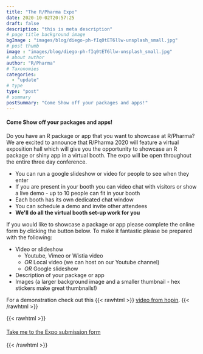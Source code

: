 ```yaml
---
title: "The R/Pharma Expo"
date: 2020-10-02T20:57:25
draft: false
description: "this is meta description"
# page title background image
bgImage : "images/blog/diego-ph-fIq0tET6llw-unsplash_small.jpg"
# post thumb
image : "images/blog/diego-ph-fIq0tET6llw-unsplash_small.jpg"
# about author
author: "R/Pharma"
# Taxonomies
categories:
  - "update"
# type
type: "post"
# summary
postSummary: "Come Show off your packages and apps!"
---
```


#### Come Show off your packages and apps!  

Do you have an R package or app that you want to showcase at R/Pharma?  
We are excited to announce that R/Pharma 2020 will feature a virtual exposition hall which will give you the opportunity to showcase an R package or shiny app in a virtual booth.  The expo will be open throughout the entire three day conference.

-  You can run a google slideshow or video for people to see when they enter
-  If you are present in your booth you can video chat with visitors or show a live demo - up to 10 people can fit in your booth
-  Each booth has its own dedicated chat window
-  You can schedule a demo and invite other attendees
-  **We'll do all the virtual booth set-up work for you**

If you would like to showcase a package or app please complete the online form by clicking the button below.  To make it fantastic please be prepared with the following:

-  Video or slideshow
    -  Youtube, Vimeo or Wistia video
    -  *OR* Local video (we can host on our Youtube channel)
    -  *OR* Google slideshow
-  Description of your package or app
-  Images (a larger background image and a smaller thumbnail - hex stickers make great thumbnails!)

For a demonstration check out this 
{{< rawhtml >}}
<a href="https://www.youtube.com/watch?v=DqhAM9c7jnE" style="text-decoration: underline;">video from hopin</a>.
{{< /rawhtml >}}


{{< rawhtml >}}
<div class="col-lg-8">
  <div class="info">
    <h4 class="mt-5 mb-4"></h4>
      <a href="#" class="btn btn-secondary btn-rounded">Take me to the Expo submission form</a>
  </div>
  <br/>
</div>
{{< /rawhtml >}}

